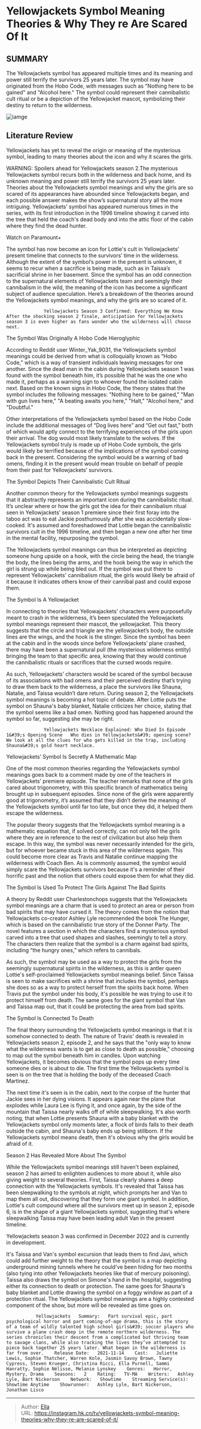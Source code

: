 # Yellowjackets Symbol Meaning Theories &amp; Why They re Are Scared Of It


## SUMMARY 



  The Yellowjackets symbol has appeared multiple times and its meaning and power still terrify the survivors 25 years later.   The symbol may have originated from the Hobo Code, with messages such as &#34;Nothing here to be gained&#34; and &#34;Alcohol here.&#34;   The symbol could represent their cannibalistic cult ritual or be a depiction of the Yellowjacket mascot, symbolizing their destiny to return to the wilderness.  

![iamge](https://static1.srcdn.com/wordpress/wp-content/uploads/2023/04/taissa-s-connection-to-the-yellowjackets-symbol-explained.jpg)

## Literature Review
Yellowjackets has yet to reveal the origin or meaning of the mysterious symbol, leading to many theories about the icon and why it scares the girls.




WARNING: Spoilers ahead for Yellowjackets season 2.The mysterious Yellowjackets symbol recurs both in the wilderness and back home, and its unknown meaning and power still terrify the survivors 25 years later. Theories about the Yellowjackets symbol meanings and why the girls are so scared of its appearances have abounded since Yellowjackets began, and each possible answer makes the show’s supernatural story all the more intriguing. Yellowjackets’ symbol has appeared numerous times in the series, with its first introduction in the 1996 timeline showing it carved into the tree that held the coach&#39;s dead body and into the attic floor of the cabin where they find the dead hunter.




Watch on Paramount&#43;

The symbol has now become an icon for Lottie&#39;s cult in Yellowjackets’ present timeline that connects to the survivors’ time in the wilderness. Although the extent of the symbol’s power in the present is unknown, it seems to recur when a sacrifice is being made, such as in Taissa’s sacrificial shrine in her basement. Since the symbol has an odd connection to the supernatural elements of Yellowjackets team and seemingly their cannibalism in the wild, the meaning of the icon has become a significant subject of audience speculation. Here’s a breakdown of the theories around the Yellowjackets symbol meanings, and why the girls are so scared of it.

                  Yellowjackets Season 3 Confirmed: Everything We Know   After the shocking season 2 finale, anticipation for Yellowjackets season 3 is even higher as fans wonder who the wilderness will choose next.    


 The Symbol Was Originally A Hobo Code Hieroglyphic 
          




According to Reddit user Winter_Yak_9031, the Yellowjackets symbol meanings could be derived from what is colloquially known as “Hobo Code,” which is a way of transient individuals leaving messages for one another. Since the dead man in the cabin during Yellowjackets season 1 was found with the symbol beneath him, it’s possible that he was the one who made it, perhaps as a warning sign to whoever found the isolated cabin next. Based on the known signs in Hobo Code, the theory states that the symbol includes the following messages: &#34;Nothing here to be gained,&#34; &#34;Man with gun lives here,&#34; &#34;A beating awaits you here,&#34; &#34;Halt,&#34; &#34;Alcohol here,&#34; and &#34;Doubtful.&#34;

Other interpretations of the Yellowjackets symbol based on the Hobo Code include the additional messages of “Dog lives here” and “Get out fast,” both of which would aptly connect to the terrifying experiences of the girls upon their arrival. The dog would most likely translate to the wolves. If the Yellowjackets symbol truly is made up of Hobo Code symbols, the girls would likely be terrified because of the implications of the symbol coming back in the present. Considering the symbol would be a warning of bad omens, finding it in the present would mean trouble on behalf of people from their past for Yellowjackets’ survivors.






 The Symbol Depicts Their Cannibalistic Cult Ritual 
          

Another common theory for the Yellowjackets symbol meanings suggests that it abstractly represents an important icon during the cannibalistic ritual. It’s unclear where or how the girls got the idea for their cannibalism ritual seen in Yellowjackets’ season 1 premiere since their first foray into the taboo act was to eat Jackie posthumously after she was accidentally slow-cooked. It&#39;s assumed and foreshadowed that Lottie began the cannibalistic survivors cult in the 1996 timeline, and then began a new one after her time in the mental facility, repurposing the symbol.

The Yellowjackets symbol meanings can thus be interpreted as depicting someone hung upside on a hook, with the circle being the head, the triangle the body, the lines being the arms, and the hook being the way in which the girl is strung up while being bled out. If the symbol was put there to represent Yellowjackets&#39; cannibalism ritual, the girls would likely be afraid of it because it indicates others know of their cannibal past and could expose them.






 The Symbol Is A Yellowjacket 
          

In connecting to theories that Yellowajackets’ characters were purposefully meant to crash in the wilderness, it’s been speculated the Yellowjackets symbol meanings represent their mascot, the yellowjacket. This theory suggests that the circle and triangle are the yellowjacket’s body, the outside lines are the wings, and the hook is the stinger. Since the symbol has been at the cabin and in the woods since before Yellowjackets’ plane crashed, there may have been a supernatural pull (the mysterious wilderness entity) bringing the team to that specific area, knowing that they would continue the cannibalistic rituals or sacrifices that the cursed woods require.

As such, Yellowjackets’ characters would be scared of the symbol because of its associations with bad omens and their perceived destiny that’s trying to draw them back to the wilderness, a place the survivors like Shauna, Natalie, and Taissa wouldn’t dare return. During season 2, the Yellowjackets symbol meanings is becoming a hot topic of debate. After Lottie puts the symbol on Shauna&#39;s baby blanket, Natalie criticizes her choice, stating that the symbol seems like a bad omen. Nothing good has happened around the symbol so far, suggesting she may be right.




                  Yellowjackets Necklace Explained: Who Died In Episode 1&#39;s Opening Scene   Who dies in Yellowjackets&#39; opening scene? We look at all the clues for who gets killed in the trap, including Shauna&#39;s gold heart necklace.    



 Yellowjackets’ Symbol Is Secretly A Mathematic Map 
          

One of the most common theories regarding the Yellowjackets symbol meanings goes back to a comment made by one of the teachers in Yellowjackets’ premiere episode. The teacher remarks that none of the girls cared about trigonometry, with this specific branch of mathematics being brought up in subsequent episodes. Since none of the girls were apparently good at trigonometry, it’s assumed that they didn’t derive the meaning of the Yellowjackets symbol until far too late, but once they did, it helped them escape the wilderness.




The popular theory suggests that the Yellowjackets symbol meaning is a mathematic equation that, if solved correctly, can not only tell the girls where they are in reference to the rest of civilization but also help them escape. In this way, the symbol was never necessarily intended for the girls, but for whoever became stuck in this area of the wilderness again. This could become more clear as Travis and Natalie continue mapping the wilderness with Coach Ben. As is commonly assumed, the symbol would simply scare the Yellowjackets survivors because it&#39;s a reminder of their horrific past and the notion that others could expose them for what they did.



 The Symbol Is Used To Protect The Girls Against The Bad Spirits 
          

A theory by Reddit user Charlestonchops suggests that the Yellowjackets symbol meanings are a charm that is used to protect an area or person from bad spirits that may have cursed it. The theory comes from the notion that Yellowjackets co-creator Ashley Lyle recommended the book The Hunger, which is based on the cannibalistic true story of the Donner Party. The novel features a section in which the characters find a mysterious symbol carved into a tree that used shapes and slashes, seemingly to tell a story. The characters then realize that the symbol is a charm against bad spirits, including “the hungry ones,” which refers to cannibals.




As such, the symbol may be used as a way to protect the girls from the seemingly supernatural spirits in the wilderness, as this is antler queen Lottie&#39;s self-proclaimed Yellowjackets symbol meanings belief. Since Taissa is seen to make sacrifices with a shrine that includes the symbol, perhaps she does so as a way to protect herself from the spirits back home. When Travis put the symbol under his body, it&#39;s possible he was trying to use it to protect himself from death. The same goes for the giant symbol that Van and Taissa map out, that it could be protecting the area from bad spirits.



 The Symbol Is Connected To Death 
          

The final theory surrounding the Yellowjackets symbol meanings is that it is somehow connected to death. The nature of Travis&#39; death is revealed in Yellowjackets season 2, episode 2, and he says that the &#34;only way to know what the wilderness wants is to get as close to death as possible,&#34; choosing to map out the symbol beneath him in candles. Upon watching Yellowjackets, it becomes obvious that the symbol pops up every time someone dies or is about to die. The first time the Yellowjackets symbol is seen is on the tree that is holding the body of the deceased Coach Martinez.




The next time it&#39;s seen is in the cabin, next to the corpse of the hunter that Jackie sees in her dying visions. It appears again near the plane that explodes while Laura Lee is flying it, and once again, by the side of the mountain that Taissa nearly walks off of while sleepwalking. It&#39;s also worth noting, that when Lottie presents Shauna with a baby blanket with the Yellowjackets symbol only moments later, a flock of birds falls to their death outside the cabin, and Shauna&#39;s baby ends up being stillborn. If the Yellowjackets symbol means death, then it&#39;s obvious why the girls would be afraid of it.



 Season 2 Has Revealed More About The Symbol 
         

While the Yellowjackets symbol meanings still haven&#39;t been explained, season 2 has aimed to enlighten audiences to more about it, while also giving weight to several theories. First, Taissa clearly shares a deep connection with the Yellowjackets symbols. It&#39;s revealed that Taissa has been sleepwalking to the symbols at night, which prompts her and Van to map them all out, discovering that they form one giant symbol. In addition, Lottie&#39;s cult compound where all the survivors meet up in season 2, episode 6, is in the shape of a giant Yellowjackets symbol, suggesting that&#39;s where sleepwalking Taissa may have been leading adult Van in the present timeline.






Yellowjackets season 3 was confirmed in December 2022 and is currently in development.




It&#39;s Taissa and Van&#39;s symbol excursion that leads them to find Javi, which could add further weight to the theory that the symbol is a map depicting underground mining tunnels where he could&#39;ve been hiding for two months (also tying into other Yellowjackets heories like that of mercury poisoning). Taissa also draws the symbol on Simone&#39;s hand in the hospital, suggesting either its connection to death or protection. The same goes for Shauna&#39;s baby blanket and Lottie drawing the symbol on a foggy window as part of a protection ritual. The Yellowjackets symbol meanings are a highly contested component of the show, but more will be revealed as time goes on.

               Yellowjackets   Summary:   Part survival epic, part psychological horror and part coming-of-age drama, this is the story of a team of wildly talented high school girls&#39; soccer players who survive a plane crash deep in the remote northern wilderness. The series chronicles their descent from a complicated but thriving team to savage clans, while also tracking the lives they’ve attempted to piece back together 25 years later. What began in the wilderness is far from over.    Release Date:   2021-11-14    Cast:   Juliette Lewis, Sophie Thatcher, Warren Kole, Jasmin Savoy Brown, Tawny Cypress, Steven Krueger, Christina Ricci, Ella Purnell, Sammi Hanratty, Sophie Nélisse, Melanie Lynskey    Genres:   Horror, Mystery, Drama    Seasons:   2    Rating:   TV-MA    Writers:   Ashley Lyle, Bart Nickerson    Network:   Showtime    Streaming Service(s):   Showtime Anytime    Showrunner:   Ashley Lyle, Bart Nickerson, Jonathan Lisco      

---

> Author: [Ella](https://instagram.hk.cn/)  
> URL: https://instagram.hk.cn/tv/yellowjackets-symbol-meaning-theories-why-they-re-are-scared-of-it/  

